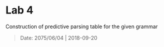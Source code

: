 # Lab 4

Construction of predictive parsing table for the given grammar

>Date: 2075/06/04 | 2018-09-20